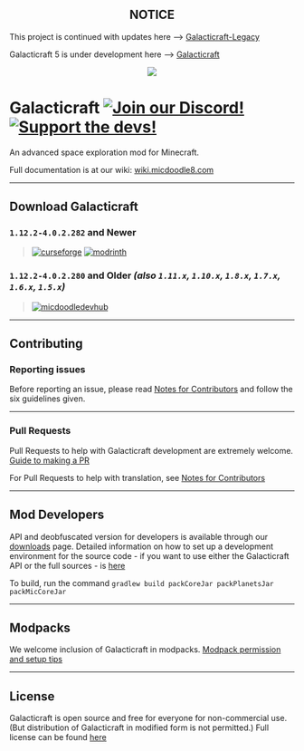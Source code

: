 <h2 align="center">NOTICE</h2>

This project is continued with updates here --> [Galacticraft-Legacy](https://github.com/TeamGalacticraft/Galacticraft-Legacy)

Galacticraft 5 is under development here --> [Galacticraft](https://github.com/TeamGalacticraft/Galacticraft)


<p align="center"><img src="https://cloud.githubusercontent.com/assets/6842258/25335525/4f21552e-28eb-11e7-91bb-de5e1ef602da.jpg"></p>

Galacticraft [![Join our Discord!](https://img.shields.io/discord/449966345665249290.svg?color=blue&label=Discord&logo=discord&style=flat-square)](https://discord.gg/YBVne7R) [![Support the devs!](https://img.shields.io/badge/Patreon-Support-orange.svg?style=flat-square)](https://www.patreon.com/micdoodle8)
============

An advanced space exploration mod for Minecraft.

Full documentation is at our wiki: [wiki.micdoodle8.com](https://wiki.micdoodle8.com/wiki/Galacticraft)

------

## Download Galacticraft

### `1.12.2-4.0.2.282` and Newer
> [![curseforge](https://cdn.jsdelivr.net/npm/@romvoid/rombadge@1/assets/cozy/available/curseforge_vector.svg)](https://www.curseforge.com/minecraft/mc-mods/galacticraft-legacy) [![modrinth](https://cdn.jsdelivr.net/npm/@intergrav/devins-badges@2/assets/cozy/available/modrinth_vector.svg)](https://modrinth.com/mod/galacticraft-legacy)

### `1.12.2-4.0.2.280` and Older *(also `1.11.x`, `1.10.x`, `1.8.x`, `1.7.x`, `1.6.x`, `1.5.x`)*
> [![micdoodledevhub](https://cdn.jsdelivr.net/npm/@romvoid/rombadge@1/assets/cozy/available/micdoodle_vector.svg)](https://micdoodle8.com/mods/galacticraft/downloads)

------

## Contributing

### Reporting issues

Before reporting an issue, please read [Notes for Contributors](https://github.com/micdoodle8/Galacticraft/blob/master/CONTRIBUTING.md) and follow the six guidelines given.

------
### Pull Requests

Pull Requests to help with Galacticraft development are extremely welcome. [Guide to making a PR](https://gist.github.com/radfast/7ea7577fe2c0fdae1ac90d4b26d6198c)

For Pull Requests to help with translation, see [Notes for Contributors](https://github.com/micdoodle8/Galacticraft/blob/master/CONTRIBUTING.md)

------

## Mod Developers

API and deobfuscated version for developers is available through our [downloads](https://micdoodle8.com/mods/galacticraft/downloads) page.  Detailed information on how to set up a development environment for the source code - if you want to use either the Galacticraft API or the full sources - is [here](https://wiki.micdoodle8.com/wiki/GC3_API)

To build, run the command `gradlew build packCoreJar packPlanetsJar packMicCoreJar`
 
------
 
## Modpacks

We welcome inclusion of Galacticraft in modpacks.  [Modpack permission and setup tips](https://wiki.micdoodle8.com/wiki/Modpack_Permission)

------
 
## License

Galacticraft is open source and free for everyone for non-commercial use.  (But distribution of Galacticraft in modified form is not permitted.)  Full license can be found [here](https://github.com/micdoodle8/Galacticraft/blob/master/LICENSE.txt)
